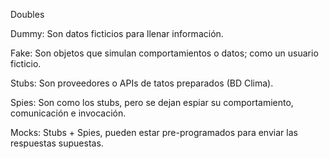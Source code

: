 Doubles

Dummy: Son datos ficticios para llenar información.

Fake: Son objetos que simulan comportamientos o datos; como un usuario ficticio.

Stubs: Son proveedores o APIs de tatos preparados (BD Clima).

Spies: Son como los stubs, pero se dejan espiar su comportamiento, comunicación e invocación.

Mocks: Stubs + Spies, pueden estar pre-programados para enviar las respuestas supuestas.